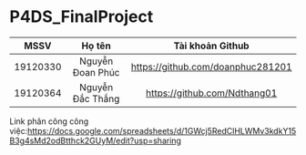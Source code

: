 # P4DS_FinalProject
| MSSV | Họ tên | Tài khoản Github |
|:---:|:---:|:---:|
| 19120330 | Nguyễn Đoan Phúc | https://github.com/doanphuc281201 |
| 19120364 | Nguyễn Đắc Thắng | https://github.com/Ndthang01 |

Link phân công công việc:https://docs.google.com/spreadsheets/d/1GWcj5RedClHLWMv3kdkY15B3g4sMd2odBtthck2GUyM/edit?usp=sharing
